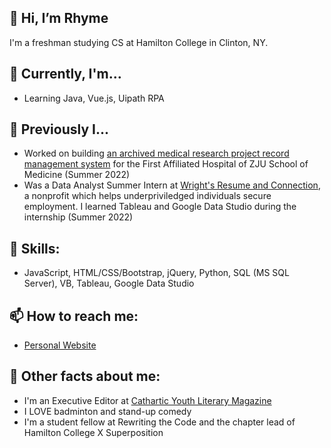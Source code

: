 ## 👋 Hi, I’m Rhyme
I'm a freshman studying CS at Hamilton College in Clinton, NY.
## 👀 Currently, I'm...
- Learning Java, Vue.js, Uipath RPA
## 🌱 Previously I... 
- Worked on building [an archived medical research project record management system](https://github.com/yifanrhymezhou/MRPMS-FAHZU) for the First Affiliated Hospital of ZJU School of Medicine (Summer 2022)
- Was a Data Analyst Summer Intern at [Wright's Resume and Connection](https://www.linkedin.com/company/wrac/mycompany/), a nonprofit which helps underpriviledged individuals secure employment. I learned Tableau and Google Data Studio during the internship (Summer 2022) 
## 💞️ Skills:
- JavaScript, HTML/CSS/Bootstrap, jQuery, Python, SQL (MS SQL Server), VB, Tableau, Google Data Studio
## 📫 How to reach me:
- [Personal Website](http://yifanrhymezhou@github.io)
## 🤔 Other facts about me:
- I'm an Executive Editor at [Cathartic Youth Literary Magazine](https://www.catharticlitmagazine.com/about.html/)
- I LOVE badminton and stand-up comedy
- I'm a student fellow at Rewriting the Code and the chapter lead of Hamilton College X Superposition

